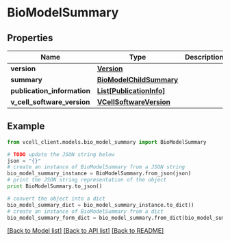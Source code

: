 # BioModelSummary


## Properties
Name | Type | Description | Notes
------------ | ------------- | ------------- | -------------
**version** | [**Version**](Version.md) |  | [optional] 
**summary** | [**BioModelChildSummary**](BioModelChildSummary.md) |  | [optional] 
**publication_information** | [**List[PublicationInfo]**](PublicationInfo.md) |  | [optional] 
**v_cell_software_version** | [**VCellSoftwareVersion**](VCellSoftwareVersion.md) |  | [optional] 

## Example

```python
from vcell_client.models.bio_model_summary import BioModelSummary

# TODO update the JSON string below
json = "{}"
# create an instance of BioModelSummary from a JSON string
bio_model_summary_instance = BioModelSummary.from_json(json)
# print the JSON string representation of the object
print BioModelSummary.to_json()

# convert the object into a dict
bio_model_summary_dict = bio_model_summary_instance.to_dict()
# create an instance of BioModelSummary from a dict
bio_model_summary_form_dict = bio_model_summary.from_dict(bio_model_summary_dict)
```
[[Back to Model list]](../README.md#documentation-for-models) [[Back to API list]](../README.md#documentation-for-api-endpoints) [[Back to README]](../README.md)


